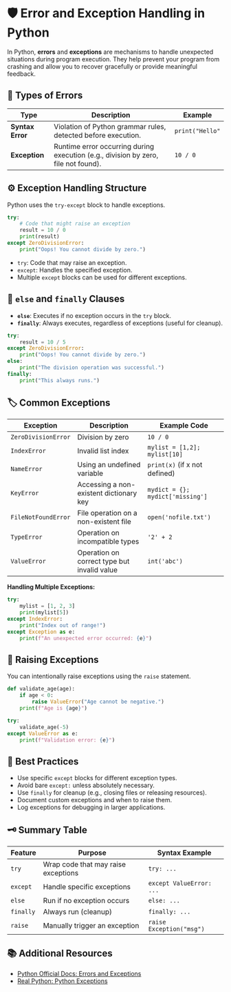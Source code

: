 # 🛡️ Error and Exception Handling in Python

In Python, **errors** and **exceptions** are mechanisms to handle unexpected situations during program execution. They help prevent your program from crashing and allow you to recover gracefully or provide meaningful feedback.

## 🧩 Types of Errors

| Type            | Description                                                                 | Example                |
|-----------------|-----------------------------------------------------------------------------|------------------------|
| **Syntax Error**| Violation of Python grammar rules, detected before execution.               | `print("Hello"`        |
| **Exception**   | Runtime error occurring during execution (e.g., division by zero, file not found). | `10 / 0`               |

## ⚙️ Exception Handling Structure

Python uses the `try-except` block to handle exceptions.

```python
try:
    # Code that might raise an exception
    result = 10 / 0
    print(result)
except ZeroDivisionError:
    print("Oops! You cannot divide by zero.")
```

- `try`: Code that may raise an exception.
- `except`: Handles the specified exception.
- Multiple `except` blocks can be used for different exceptions.

## 🔄 `else` and `finally` Clauses

- **`else`**: Executes if no exception occurs in the `try` block.
- **`finally`**: Always executes, regardless of exceptions (useful for cleanup).

```python
try:
    result = 10 / 5
except ZeroDivisionError:
    print("Oops! You cannot divide by zero.")
else:
    print("The division operation was successful.")
finally:
    print("This always runs.")
```

## 🏷️ Common Exceptions

| Exception           | Description                                      | Example Code                        |
|---------------------|--------------------------------------------------|-------------------------------------|
| `ZeroDivisionError` | Division by zero                                 | `10 / 0`                            |
| `IndexError`        | Invalid list index                               | `mylist = [1,2]; mylist[10]`        |
| `NameError`         | Using an undefined variable                      | `print(x)` (if x not defined)       |
| `KeyError`          | Accessing a non-existent dictionary key          | `mydict = {}; mydict['missing']`    |
| `FileNotFoundError` | File operation on a non-existent file            | `open('nofile.txt')`                |
| `TypeError`         | Operation on incompatible types                  | `'2' + 2`                           |
| `ValueError`        | Operation on correct type but invalid value      | `int('abc')`                        |

**Handling Multiple Exceptions:**
```python
try:
    mylist = [1, 2, 3]
    print(mylist[5])
except IndexError:
    print("Index out of range!")
except Exception as e:
    print(f"An unexpected error occurred: {e}")
```

## 🚨 Raising Exceptions

You can intentionally raise exceptions using the `raise` statement.

```python
def validate_age(age):
    if age < 0:
        raise ValueError("Age cannot be negative.")
    print(f"Age is {age}")

try:
    validate_age(-5)
except ValueError as e:
    print(f"Validation error: {e}")
```

## 📝 Best Practices

- Use specific `except` blocks for different exception types.
- Avoid bare `except:` unless absolutely necessary.
- Use `finally` for cleanup (e.g., closing files or releasing resources).
- Document custom exceptions and when to raise them.
- Log exceptions for debugging in larger applications.

## 🗝️ Summary Table

| Feature         | Purpose                                              | Syntax Example                |
|-----------------|------------------------------------------------------|-------------------------------|
| `try`           | Wrap code that may raise exceptions                  | `try: ...`                    |
| `except`        | Handle specific exceptions                           | `except ValueError: ...`      |
| `else`          | Run if no exception occurs                           | `else: ...`                   |
| `finally`       | Always run (cleanup)                                 | `finally: ...`                |
| `raise`         | Manually trigger an exception                        | `raise Exception("msg")`      |

## 📚 Additional Resources

- [Python Official Docs: Errors and Exceptions](https://docs.python.org/3/tutorial/errors.html)
- [Real Python: Python Exceptions](https://realpython.com/python-exceptions/)